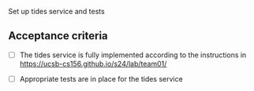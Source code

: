 Set up tides service and tests

## Acceptance criteria

- [ ] The tides service is fully implemented according to the instructions in <https://ucsb-cs156.github.io/s24/lab/team01/>
- [ ] Appropriate tests are in place for the tides service

